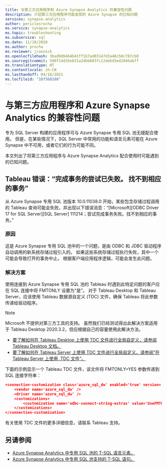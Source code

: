 ```yaml
---
title: 与第三方应用程序和 Azure Synapse Analytics 的兼容性问题
description: 介绍第三方应用程序可能发现的 Azure Synapse 的已知问题
services: synapse-analytics
author: periclesrocha
ms.service: synapse-analytics
ms.topic: troubleshooting
ms.subservice: sql
ms.date: 11/18/2020
ms.author: procha
ms.reviewer: jrasnick
ms.openlocfilehash: 3bad9d6464b41ff1b7ad03147d3a48c50c787cb0
ms.sourcegitcommit: 590f14d35e831a2dbb803fc12ebbd3ed2046abff
ms.translationtype: HT
ms.contentlocale: zh-CN
ms.lasthandoff: 04/16/2021
ms.locfileid: "107568108"
---
```

# <a name="compatibility-issues-with-third-party-applications-and-azure-synapse-analytics"></a>与第三方应用程序和 Azure Synapse Analytics 的兼容性问题

专为 SQL Server 构建的应用程序可与 Azure Synapse 专用 SQL 池无缝配合使用。 但是，在某些情况下，SQL Server 中常用的功能和语言元素可能在 Azure Synapse 中不可用，或者它们的行为可能不同。

本文列出了将第三方应用程序与 Azure Synapse Analytics 配合使用时可能遇到的已知问题。 

## <a name="tableau-error-an-attempt-to-complete-a-transaction-has-failed-no-corresponding-transaction-found"></a>Tableau 错误：“完成事务的尝试已失败。 找不到相应的事务”

从 Azure Synapse 专用 SQL 池版本 10.0.11038.0 开始，某些包含存储过程调用的 Tableau 查询可能会失败，并出现以下错误消息：“[Microsoft][ODBC Driver 17 for SQL Server][SQL Server] 111214；尝试完成事务失败。找不到相应的事务。”

### <a name="cause"></a>原因

这是 Azure Synapse 专用 SQL 池中的一个问题，是由 ODBC 和 JDBC 驱动程序自动调用的新系统存储过程引入的。 如果这些系统存储过程执行失败，其中一个可能会导致打开的事务中止。 根据客户端应用程序逻辑，可能会发生此问题。

### <a name="solution"></a>解决方案
使用连接到 Azure Synapse 专用 SQL 池的 Tableau 时遇到此特定问题的客户应在 SQL 连接中将 FMTONLY 设置为“是”。 对于 Tableau Desktop 和 Tableau Server，应该使用 Tableau 数据源自定义 (TDC) 文件，确保 Tableau 将此参数传递给驱动程序。  

> [!NOTE] 
> Microsoft 不提供对第三方工具的支持。 虽然我们已经测试得出此解决方案适用于 Tableau Desktop 2020.3.2，但应根据自己的容量使用此解决方法。
>

* [要了解如何在 Tableau Desktop 上使用 TDC 文件进行全局自定义，请参阅 Tableau Desktop 文档。](https://help.tableau.com/current/pro/desktop/en-us/odbc_customize.htm)
* [要了解如何在 Tableau Server 上使用 TDC 文件进行全局自定义，请参阅“在 Tableau Server 上使用 .TDC 文件”。](https://kb.tableau.com/articles/howto/using-a-tdc-file-with-tableau-server)

下面的示例显示一个 Tableau TDC 文件，该文件将 FMTONLY=YES 参数传递到 SQL 连接字符串：

```json
<connection-customization class='azure_sql_dw' enabled='true' version='18.1'>
    <vendor name='azure_sql_dw' />
    <driver name='azure_sql_dw' />
    <customizations>        
        <customization name='odbc-connect-string-extras' value='UseFMTONLY=yes' />
    </customizations>
</connection-customization>
```
有关使用 TDC 文件的更多详细信息，请联系 Tableau 支持。 

## <a name="see-also"></a>另请参阅

* [Azure Synapse Analytics 中专用 SQL 池的 T-SQL 语言元素。](./sql-data-warehouse-reference-tsql-language-elements.md?bc=%2fazure%2fsynapse-analytics%2fbreadcrumb%2ftoc.json&toc=%2fazure%2fsynapse-analytics%2ftoc.json)
* [Azure Synapse Analytics 中专用 SQL 池支持的 T-SQL 语句。](./sql-data-warehouse-reference-tsql-statements.md)